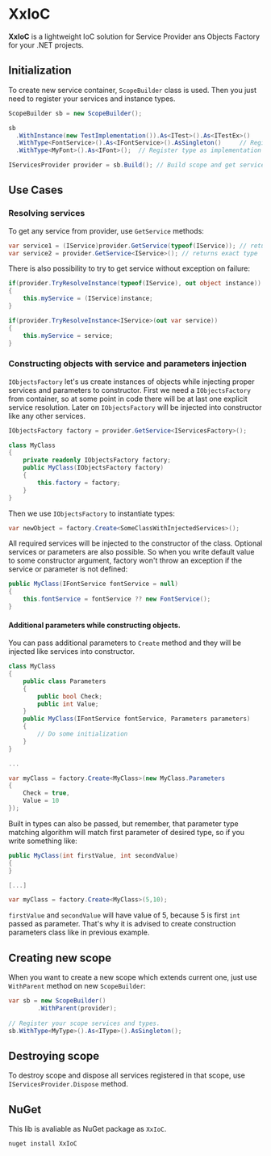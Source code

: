 # XxIoC

**XxIoC** is a lightweight IoC solution for Service Provider ans Objects Factory for your .NET projects.

## Initialization
To create new service container, `ScopeBuilder` class is used. Then you just need to register your services and instance types.
````c#
ScopeBuilder sb = new ScopeBuilder();

sb
  .WithInstance(new TestImplementation()).As<ITest>().As<ITestEx>() 	// Register instance as specific services.
  .WithType<FontService>().As<IFontService>().AsSingleton() 	// Register type as specific service(s).
  .WithType<MyFont>().As<IFont>(); 	// Register type as implementation of some abstract type.

IServicesProvider provider = sb.Build(); // Build scope and get services provider.
````

## Use Cases
### Resolving services
To get any service from provider, use `GetService` methods:
````c#
var service1 = (IService)provider.GetService(typeof(IService)); // returns object
var service2 = provider.GetService<IService>(); // returns exact type
````
There is also possibility to try to get service without exception on failure:
````C#
if(provider.TryResolveInstance(typeof(IService), out object instance))
{
	this.myService = (IService)instance;
}

if(provider.TryResolveInstance<IService>(out var service))
{
	this.myService = service;
}
````
### Constructing objects with service and parameters injection
`IObjectsFactory` let's us create instances of objects while injecting proper services and parameters to constructor.
First we need a `IObjectsFactory` from container, so at some point in code there will be at last one explicit service resolution. Later on `IObjectsFactory` will be injected into constructor like any other services.
````C#
IObjectsFactory factory = provider.GetService<IServicesFactory>();

class MyClass
{
	private readonly IObjectsFactory factory;
	public MyClass(IObjectsFactory factory)
	{
		this.factory = factory;
	}
}
````
Then we use `IObjectsFactory` to instantiate types:
````C#
var newObject = factory.Create<SomeClassWithInjectedServices>();
````
All required services will be injected to the constructor of the class. Optional services or parameters are also possible. So when you write default value to some constructor argument, factory won't throw an exception if the service or parameter is not defined:
````C#
public MyClass(IFontService fontService = null)
{
	this.fontService = fontService ?? new FontService();
}
````
#### Additional parameters while constructing objects.
You can pass additional parameters to `Create` method and they will be injected like services into constructor.
````C#
class MyClass
{
	public class Parameters
	{
		public bool Check;
		public int Value;
	}
	public MyClass(IFontService fontService, Parameters parameters)
	{
		// Do some initialization
	}
}

...

var myClass = factory.Create<MyClass>(new MyClass.Parameters
{
	Check = true,
	Value = 10
});
````
Built in types can also be passed, but remember, that parameter type matching algorithm will match first parameter of desired type, so if you write something like:
````C#
public MyClass(int firstValue, int secondValue)
{
}

[...]

var myClass = factory.Create<MyClass>(5,10);
````

`firstValue` and `secondValue` will have value of 5, because 5 is first `int` passed as parameter. That's why it is advised to create construction parameters class like in previous example.

## Creating new scope
When you want to create a new scope which extends current one, just use `WithParent` method on new `ScopeBuilder`:
````C#
var sb = new ScopeBuilder()
		.WithParent(provider);
				
// Register your scope services and types.
sb.WithType<MyType>().As<IType>().AsSingleton();
````
## Destroying scope
To destroy scope and dispose all services registered in that scope, use `IServicesProvider.Dispose` method.

## NuGet
This lib is avaliable as NuGet package as `XxIoC`.
````
nuget install XxIoC
````

